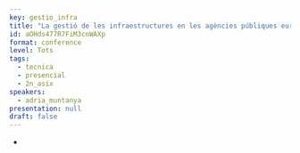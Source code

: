 ```yaml
---
key: gestio_infra
title: "La gestió de les infraestructures en les agències públiques europees"
id: aOHds477R7FiM3cnWAXp
format: conference
level: Tots
tags:
  - tecnica
  - presencial
  - 2n_asix
speakers:
  - adria_muntanya
presentation: null
draft: false
---
```


-